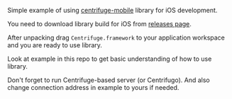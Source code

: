 Simple example of using [centrifuge-mobile](https://github.com/centrifugal/centrifuge-mobile) library for iOS development.

You need to download library build for iOS from [releases page](https://github.com/centrifugal/centrifuge-mobile/releases).

After unpacking drag `Centrifuge.framework` to your application workspace and you are ready to use library.

Look at example in this repo to get basic understanding of how to use library.

Don't forget to run Centrifuge-based server (or Centrifugo). And also change connection address in example to yours if needed.
